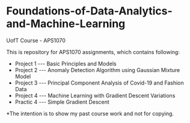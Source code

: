 # Foundations-of-Data-Analytics-and-Machine-Learning
UofT Course - APS1070

This is repository for APS1070 assignments, which contains following:

- Project 1 --- Basic Principles and Models
- Project 2 --- Anomaly Detection Algorithm using Gaussian Mixture Model
- Project 3 --- Principal Component Analysis of Covid-19 and Fashion Data
- Project 4 --- Machine Learning with Gradient Descent Variations
- Practic 4 --- Simple Gradient Descent

*The intention is to show my past course work and not for copying.
